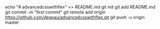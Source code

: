 echo "# advancedcsswithflex" >> README.md
git init
git add README.md
git commit -m "first commit"
git remote add origin https://github.com/despau/advancedcsswithflex.git
git push -u origin master
